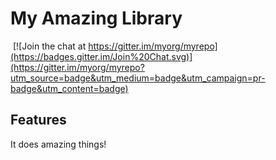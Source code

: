 # My Amazing Library

[![]()]() [![Join the chat at https://gitter.im/myorg/myrepo](https://badges.gitter.im/Join%20Chat.svg)](https://gitter.im/myorg/myrepo?utm_source=badge&utm_medium=badge&utm_campaign=pr-badge&utm_content=badge)

## Features

It does amazing things!
